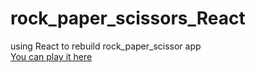 # rock_paper_scissors_React
using React to rebuild rock_paper_scissor app <br />
[You can play it here](https://lolifmaster.github.io/rock_paper_scissors_React/)
